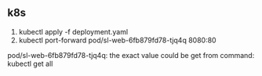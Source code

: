 ## k8s
1. kubectl apply -f deployment.yaml
2. kubectl port-forward pod/sl-web-6fb879fd78-tjq4q 8080:80

pod/sl-web-6fb879fd78-tjq4q: the exact value could be get from command: kubectl get all
